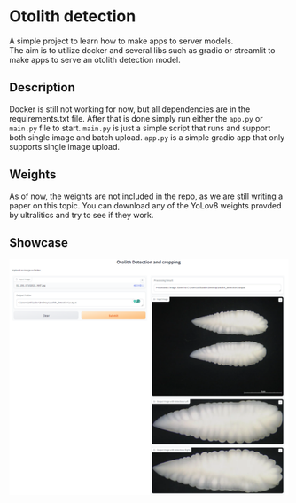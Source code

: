 # Otolith detection
A simple project to learn how to make apps to server models.  
The aim is to utilize docker and several libs such as gradio or streamlit to make apps to serve an otolith detection model.  

## Description

Docker is still not working for now, but all dependencies are in the requirements.txt file.
After that is done simply  run either the `app.py` or `main.py` file to start. `main.py` is just a simple script that runs and support both single image and batch upload. `app.py` is a simple gradio app that only supports single image upload.  

## Weights

As of now, the weights are not included in the repo, as we are still writing a paper on this topic. You can download any of the YoLov8 weights provded by ultralitics and try to see if they work.

## Showcase

![image](images/gradio.png)	

